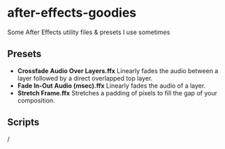 # after-effects-goodies

Some After Effects utility files & presets I use sometimes

## Presets
- **Crossfade Audio Over Layers.ffx** Linearly fades the audio between a layer followed by a direct overlapped top layer.
- **Fade In-Out Audio (msec).ffx** Linearly fades the audio of a layer.
- **Stretch Frame.ffx** Stretches a padding of pixels to fill the gap of your composition.

## Scripts
/
